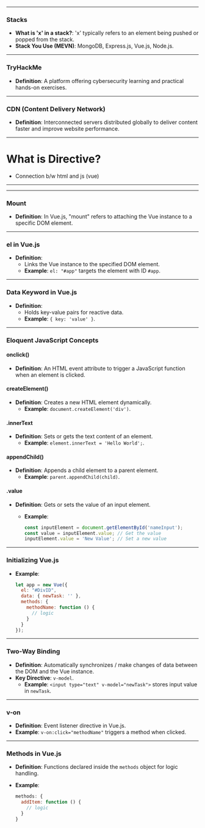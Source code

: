 
---

 ### Stacks

- **What is 'x' in a stack?**: 'x' typically refers to an element being pushed or popped from the stack.
- **Stack You Use (MEVN)**: MongoDB, Express.js, Vue.js, Node.js.

---

### TryHackMe

- **Definition**: A platform offering cybersecurity learning and practical hands-on exercises.

---

### CDN (Content Delivery Network)

- **Definition**: Interconnected servers distributed globally to deliver content faster and improve website performance.


---
# What is Directive?

- Connection b/w html and js (vue)

---


---
### Mount

- **Definition**: In Vue.js, "mount" refers to attaching the Vue instance to a specific DOM element.

---

### el in Vue.js

- **Definition**:
    - Links the Vue instance to the specified DOM element.
    - **Example**: `el: "#app"` targets the element with ID `#app`.

---

### Data Keyword in Vue.js

- **Definition**:
    - Holds key-value pairs for reactive data.
    - **Example**: `{ key: 'value' }`.

---

### Eloquent JavaScript Concepts

#### onclick()

- **Definition**: An HTML event attribute to trigger a JavaScript function when an element is clicked.

#### createElement()

- **Definition**: Creates a new HTML element dynamically.
    - **Example**: `document.createElement('div')`.

#### .innerText

- **Definition**: Sets or gets the text content of an element.
    - **Example**: `element.innerText = 'Hello World';`.

#### appendChild()

- **Definition**: Appends a child element to a parent element.
    - **Example**: `parent.appendChild(child)`.

#### .value

- **Definition**: Gets or sets the value of an input element.
    - **Example**:
        
        ```javascript
        const inputElement = document.getElementById('nameInput');
        const value = inputElement.value; // Get the value
        inputElement.value = 'New Value'; // Set a new value
        ```
        

---

### Initializing Vue.js

- **Example**:
    
    ```javascript
    let app = new Vue({
      el: "#DivID",
      data: { newTask: '' },
      methods: {
        methodName: function () {
          // logic
        }
      }
    });
    ```
    

---

### Two-Way Binding

- **Definition**: Automatically synchronizes / make changes of data between the DOM and the Vue instance.
- **Key Directive**: `v-model`.
    - **Example**: `<input type="text" v-model="newTask">` stores input value in `newTask`.

---
### v-on

- **Definition**: Event listener directive in Vue.js.
- **Example**: `v-on:click="methodName"` triggers a method when clicked.

---

### Methods in Vue.js

- **Definition**: Functions declared inside the `methods` object for logic handling.
- **Example**:
    
    ```javascript
    methods: {
      addItem: function () {
        // logic
      }
    }
    ```


